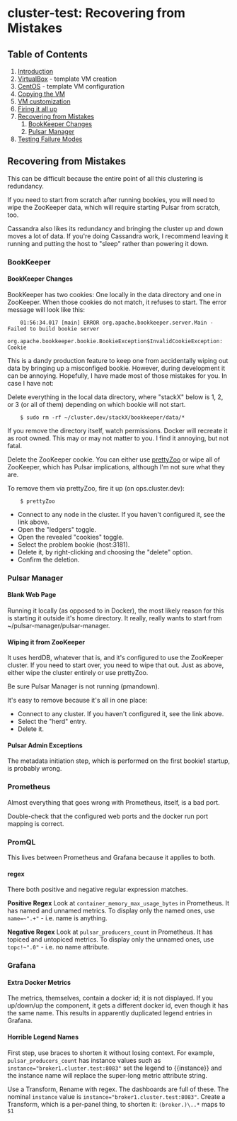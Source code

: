 # cluster-test: Recovering from Mistakes

## Table of Contents

1. [Introduction](README.md)
1. [VirtualBox](cluster-test-01VirtualBoxTemplateVM.md) - template VM creation
1. [CentOS](cluster-test-02CentOSTemplateVM.md) - template VM configuration
1. [Copying the VM](cluster-test-03CopyVMs.md)
1. [VM customization](cluster-test-04Customization.md)
1. [Firing it all up](cluster-test-05FiringItUp.md)
1. [Recovering from Mistakes](#recovering-from-mistakes)
    1. [BookKeeper Changes](#bookkeeper-changes)
    1. [Pulsar Manager](#pulsar-manager)
1. [Testing Failure Modes](cluster-test-07Testing.md)

## Recovering from Mistakes

This can be difficult because the entire point of all this clustering is redundancy. 

If you need to start from scratch after running bookies, you will need to wipe the ZooKeeper data, which will
require starting Pulsar from scratch, too.

Cassandra also likes its redundancy and bringing the cluster up and down moves a lot of data. If you're doing
Cassandra work, I recommend leaving it running and putting the host to "sleep" rather than powering it down.

### BookKeeper 

#### BookKeeper Changes

BookKeeper has two cookies: One locally in the data directory and one in ZooKeeper. When those cookies do not match, it refuses to start. The error message will look like this:

```
    01:56:34.017 [main] ERROR org.apache.bookkeeper.server.Main - Failed to build bookie server
    org.apache.bookkeeper.bookie.BookieException$InvalidCookieException: Cookie
```

This is a dandy production feature to keep one from accidentally wiping out data by bringing up a misconfiged bookie. However, during development it can be annoying. Hopefully, I have made most of those mistakes for you. In case I have not:

Delete everything in the local data directory, where "stackX" below is 1, 2, or 3 (or all of them) depending on which bookie will not start.

```
    $ sudo rm -rf ~/cluster.dev/stackX/bookkeeper/data/*
```

If you remove the directory itself, watch permissions. Docker will recreate it as root owned. This may or may not matter to you. I find it annoying, but not fatal.

Delete the ZooKeeper cookie. You can either use [prettyZoo](cluster.dev-04Customization.md#VMs-prettyzoo) or wipe all of ZooKeeper, which has Pulsar implications, although I'm not sure what they are.

To remove them via prettyZoo, fire it up (on ops.cluster.dev):

```
    $ prettyZoo 
```

- Connect to any node in the cluster. If you haven't configured it, see the link above.
- Open the "ledgers" toggle.
- Open the revealed "cookies" toggle.
- Select the problem bookie (host:3181).
- Delete it, by right-clicking and choosing the "delete" option.
- Confirm the deletion.

### Pulsar Manager

#### Blank Web Page

Running it locally (as opposed to in Docker), the most likely reason for this is starting it outside it's home directory. It really, really wants to start from ~/pulsar-manager/pulsar-manager.


#### Wiping it from ZooKeeper

It uses herdDB, whatever that is, and it's configured to use the ZooKeeper cluster. If you need to start over, you need to wipe that out. Just as above, either wipe the cluster entirely or use prettyZoo.

Be sure Pulsar Manager is not running (pmandown).

It's easy to remove because it's all in one place:

- Connect to any cluster. If you haven't configured it, see the link above.
- Select the "herd" entry.
- Delete it.

#### Pulsar Admin Exceptions

The metadata initiation step, which is performed on the first bookie1 startup, is probably wrong.

### Prometheus

Almost everything that goes wrong with Prometheus, itself, is a bad port.

Double-check that the configured web ports and the docker run port mapping is correct.

### PromQL

This lives between Prometheus and Grafana because it applies to both.

#### regex

There both positive and negative regular expression matches.

**Positive Regex**
Look at `container_memory_max_usage_bytes` in Prometheus. It has named and unnamed metrics. To display only the named ones, use `name=~".+"` - i.e. name is anything.

**Negative Regex**
Look at `pulsar_producers_count` in Prometheus. It has topiced and untopiced metrics. To display only the unnamed ones, use `topc!~".0"` - i.e. no name attribute.

### Grafana

#### Extra Docker Metrics

The metrics, themselves, contain a docker id; it is not displayed. If you up/down/up the component, it gets a different docker id, even though it has the same name. This results in apparently duplicated legend entries in Grafana.

#### Horrible Legend Names

First step, use braces to shorten it without losing context. For example, `pulsar_producers_count` has instance values such as `instance="broker1.cluster.test:8083"` set the legend to {{instance}} and the instance name will replace the super-long metric attribute string.

Use a Transform, Rename with regex. The dashboards are full of these. The nominal `instance` value is `instance="broker1.cluster.test:8083"`. Create a Transform, which is a per-panel thing, to shorten it: `(broker.)\..*` maps to `$1`

